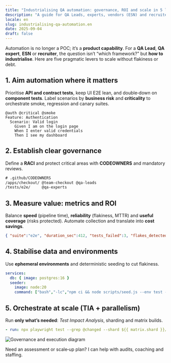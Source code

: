 ```yaml
---
title: "Industrialising QA automation: governance, ROI and scale in 5 levers"
description: "A guide for QA Leads, experts, vendors (ESN) and recruiters: how to govern, measure and scale test automation without losing speed or reliability."
locale: en
slug: industrialising-qa-automation.en
date: 2025-09-04
draft: false
---
```


Automation is no longer a POC; it’s a **product capability**. For a **QA Lead**, **QA expert**,
**ESN** or **recruiter**, the question isn’t “which framework?” but **how to industrialise**.
Here are five pragmatic levers to scale without flakiness or debt.

## 1. Aim automation where it matters

Prioritise **API and contract tests**, keep UI E2E lean, and double‑down on **component tests**.
Label scenarios by **business risk** and **criticality** to orchestrate smoke, regression and canary
suites.

```gherkin
@auth @critical @smoke
Feature: Authentication
  Scenario: Valid login
    Given I am on the login page
    When I enter valid credentials
    Then I see my dashboard
```

## 2. Establish clear governance

Define a **RACI** and protect critical areas with **CODEOWNERS** and mandatory reviews.

```txt
# .github/CODEOWNERS
/apps/checkout/ @team-checkout @qa-leads
/tests/e2e/     @qa-experts
```

## 3. Measure value: metrics and ROI

Balance **speed** (pipeline time), **reliability** (flakiness, MTTR) and **useful coverage**
(risks protected). Automate collection and translate into **cost savings**.

```json
{ "suite":"e2e", "duration_sec":412, "tests_failed":3, "flakes_detected":2 }
```

## 4. Stabilise data and environments

Use **ephemeral environments** and deterministic seeding to cut flakiness.

```yaml
services:
  db: { image: postgres:16 }
  seeder:
    image: node:20
    command: ["bash","-lc","npm ci && node scripts/seed.js --env test --deterministic"]
```

## 5. Orchestrate at scale (TIA + parallelism)

Run **only what’s needed**: *Test Impact Analysis*, sharding and matrix builds.

```yaml
- run: npx playwright test --grep @changed --shard ${{ matrix.shard }}/4
```

![Governance and execution diagram](/images/placeholder_light_gray_block.png)

Need an assessment or scale‑up plan? I can help with audits, coaching and staffing.
